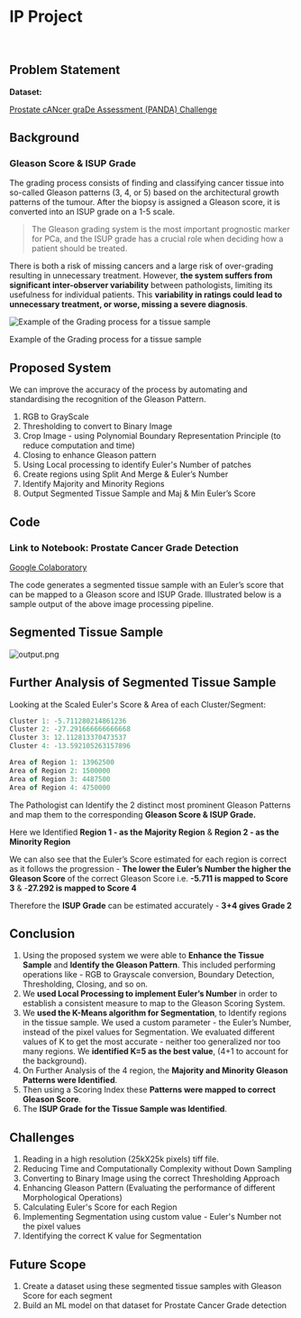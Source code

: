 # IP Project
<br/>

## Problem Statement

**Dataset:** 

[Prostate cANcer graDe Assessment (PANDA) Challenge](https://www.kaggle.com/competitions/prostate-cancer-grade-assessment/overview)

## Background

### Gleason Score & ISUP Grade

The grading process consists of finding and classifying cancer tissue into so-called Gleason patterns (3, 4, or 5) based on the architectural growth patterns of the tumour. After the biopsy is assigned a Gleason score, it is converted into an ISUP grade on a 1-5 scale.

> The Gleason grading system is the most important prognostic marker for PCa, and the ISUP grade has a crucial role when deciding how a patient should be treated.
> 

There is both a risk of missing cancers and a large risk of over-grading resulting in unnecessary treatment. However, **the system suffers from significant inter-observer variability** between pathologists, limiting its usefulness for individual patients. This **variability in ratings could lead to unnecessary treatment, or worse, missing a severe diagnosis**.

![Example of the Grading process for a tissue sample](IP%20Project%20d98e5c6aabef45ed89d949597a5641c0/Untitled.png)

Example of the Grading process for a tissue sample

## Proposed System

We can improve the accuracy of the process by automating and standardising the recognition of the Gleason Pattern.

1. RGB to GrayScale
2. Thresholding to convert to Binary Image
3. Crop Image - using Polynomial Boundary Representation Principle (to reduce
computation and time)
4. Closing to enhance Gleason pattern
5. Using Local processing to identify Euler's Number of patches
6. Create regions using Split And Merge & Euler’s Number
7. Identify Majority and Minority Regions
8. Output Segmented Tissue Sample and Maj & Min Euler’s Score

## Code

### **Link to Notebook: Prostate Cancer Grade Detection**

[Google Colaboratory](https://colab.research.google.com/drive/1GawEscP_l9_8OmZKiKjrpu6GvrMWF389#scrollTo=MZddV8usc6gm)

The code generates a segmented tissue sample with an Euler’s score that can be mapped to a Gleason score and ISUP Grade. Illustrated below is a sample output of the above image processing pipeline.

## Segmented Tissue Sample

![output.png](IP%20Project%20d98e5c6aabef45ed89d949597a5641c0/output.png)

## Further Analysis of Segmented Tissue Sample

Looking at the Scaled Euler's Score & Area of each Cluster/Segment:

```jsx
Cluster 1: -5.711280214861236
Cluster 2: -27.291666666666668
Cluster 3: 12.112813370473537
Cluster 4: -13.592105263157896
```

```jsx
Area of Region 1: 13962500
Area of Region 2: 1500000
Area of Region 3: 4487500
Area of Region 4: 4750000
```

The Pathologist can Identify the 2 distinct most prominent Gleason Patterns and map them to the corresponding **Gleason Score & ISUP Grade.**

Here we Identified **Region 1 - as the Majority Region** & **Region 2 - as the Minority Region**

We can also see that the Euler’s Score estimated for each region is correct as it follows the progression - **The lower the Euler’s Number the higher the Gleason Score** of the correct Gleason Score i.e. **-5.711 is mapped to Score 3** & -**27.292 is mapped to Score 4**

Therefore the **ISUP Grade** can be estimated accurately - **3+4 gives Grade 2**

## Conclusion

1. Using the proposed system we were able to **Enhance the Tissue Sample** and **Identify the Gleason Pattern**. This included performing operations like - RGB to Grayscale conversion, Boundary Detection, Thresholding, Closing, and so on. 
2. We **used Local Processing to implement Euler’s Number** in order to establish a consistent measure to map to the Gleason Scoring System.
3. We **used the  K-Means algorithm for Segmentation**, to Identify regions in the tissue sample. We used a custom parameter - the Euler’s Number, instead of the pixel values for Segmentation. We evaluated different values of K to get the most accurate - neither too generalized nor too many regions. We **identified K=5 as the best value**, (4+1 to account for the background).
4. On Further Analysis of the 4 region, the **Majority and Minority Gleason Patterns were
Identified**.
5. Then using a Scoring Index these **Patterns were mapped to correct Gleason Score**.
6. The **ISUP Grade for the Tissue Sample was Identified**.

## Challenges

1. Reading in a high resolution (25kX25k pixels) tiff file.
2. Reducing Time and Computationally Complexity without Down Sampling
3. Converting to Binary Image using the correct Thresholding Approach
4. Enhancing Gleason Pattern (Evaluating the performance of different Morphological
Operations)
5. Calculating Euler's Score for each Region
6. Implementing Segmentation using custom value - Euler's Number not the pixel
values
7. Identifying the correct K value for Segmentation

## Future Scope

1. Create a dataset using these segmented tissue samples with Gleason Score for each segment
2. Build an ML model on that dataset for Prostate Cancer Grade detection
